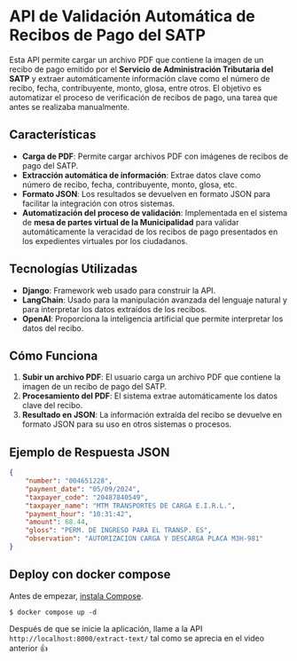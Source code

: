 # API de Validación Automática de Recibos de Pago del SATP

Esta API permite cargar un archivo PDF que contiene la imagen de un recibo de pago emitido por el **Servicio de Administración Tributaria del SATP** y extraer automáticamente información clave como el número de recibo, fecha, contribuyente, monto, glosa, entre otros. El objetivo es automatizar el proceso de verificación de recibos de pago, una tarea que antes se realizaba manualmente.

## Características

- **Carga de PDF**: Permite cargar archivos PDF con imágenes de recibos de pago del SATP.
- **Extracción automática de información**: Extrae datos clave como número de recibo, fecha, contribuyente, monto, glosa, etc.
- **Formato JSON**: Los resultados se devuelven en formato JSON para facilitar la integración con otros sistemas.
- **Automatización del proceso de validación**: Implementada en el sistema de **mesa de partes virtual de la Municipalidad** para validar automáticamente la veracidad de los recibos de pago presentados en los expedientes virtuales por los ciudadanos.

## Tecnologías Utilizadas

- **Django**: Framework web usado para construir la API.
- **LangChain**: Usado para la manipulación avanzada del lenguaje natural y para interpretar los datos extraídos de los recibos.
- **OpenAI**: Proporciona la inteligencia artificial que permite interpretar los datos del recibo.

## Cómo Funciona

1. **Subir un archivo PDF**: El usuario carga un archivo PDF que contiene la imagen de un recibo de pago del SATP.
2. **Procesamiento del PDF**: El sistema extrae automáticamente los datos clave del recibo.
4. **Resultado en JSON**: La información extraída del recibo se devuelve en formato JSON para su uso en otros sistemas o procesos.

## Ejemplo de Respuesta JSON

```json
{
    "number": "004651228",
    "payment_date": "05/09/2024",
    "taxpayer_code": "20487840549",
    "taxpayer_name": "MTM TRANSPORTES DE CARGA E.I.R.L.",
    "payment_hour": "10:31:42",
    "amount": 68.44,
    "gloss": "PERM. DE INGRESO PARA EL TRANSP. ES",
    "observation": "AUTORIZACION CARGA Y DESCARGA PLACA M3H-981"
}
```

## Deploy con docker compose
Antes de empezar, [instala Compose](https://docs.docker.com/compose/install/).

```
$ docker compose up -d
```

Después de que se inicie la aplicación, llame a la API `http://localhost:8000/extract-text/` tal como se aprecia en el video anterior 👍

